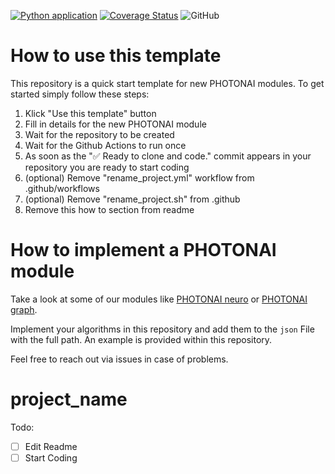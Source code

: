 [![Python application](https://github.com/wwu-mmll/photonai_module_template/actions/workflows/lindandtest.yml/badge.svg)](https://github.com/wwu-mmll/photonai_module_template/actions/workflows/lindandtest.yml)
[![Coverage Status](https://coveralls.io/repos/github/wwu-mmll/photonai_module_template/badge.svg?branch=master)](https://coveralls.io/github/wwu-mmll/photonai_module_template?branch=master)
![GitHub](https://img.shields.io/github/license/wwu-mmll/photonai_module_template)
# How to use this template
This repository is a quick start template for new PHOTONAI modules. To get started simply follow these steps:
1. Klick "Use this template" button
2. Fill in details for the new PHOTONAI module
3. Wait for the repository to be created
4. Wait for the Github Actions to run once
5. As soon as the "✅ Ready to clone and code." commit appears in your repository you are ready to start coding
6. (optional) Remove "rename_project.yml" workflow from .github/workflows
7. (optional) Remove "rename_project.sh" from .github
8. Remove this how to section from readme

# How to implement a PHOTONAI module
Take a look at some of our modules like <a href="https://github.com/wwu-mmll/photonai_neuro">PHOTONAI neuro</a> 
or <a href="https://github.com/wwu-mmll/photonai_graph">PHOTONAI graph</a>.

Implement your algorithms in this repository and add them to the `json` File with the full path.
An example is provided within this repository. 

Feel free to reach out via issues in case of problems.

# project_name
Todo:
- [ ] Edit Readme
- [ ] Start Coding